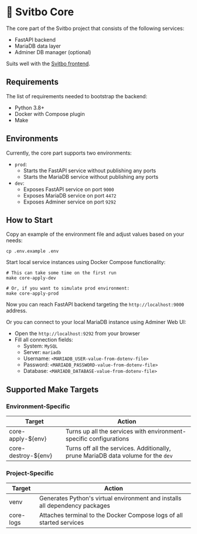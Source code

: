 # 🦭 Svitbo Core

The core part of the Svitbo project that consists of the following services:

- FastAPI backend
- MariaDB data layer
- Adminer DB manager (optional)

Suits well with the [Svitbo frontend](https://github.com/Svitbo/film-frontend).

## Requirements

The list of requirements needed to bootstrap the backend:

- Python 3.8+
- Docker with Compose plugin
- Make

## Environments

Currently, the core part supports two environments:

- `prod`:
  - Starts the FastAPI service without publishing any ports
  - Starts the MariaDB service without publishing any ports
- `dev`:
  - Exposes FastAPI service on port `9000`
  - Exposes MariaDB service on port `4472`
  - Exposes Adminer service on port `9292`

## How to Start

Copy an example of the environment file and adjust values based on your needs:

```shell
cp .env.example .env
```

Start local service instances using Docker Compose functionality:

```shell
# This can take some time on the first run
make core-apply-dev

# Or, if you want to simulate prod environment:
make core-apply-prod
```

Now you can reach FastAPI backend targeting the `http://localhost:9000` address.

Or you can connect to your local MariaDB instance using Adminer Web UI:

- Open the `http://localhost:9292` from your browser
- Fill all connection fields:
  - System: `MySQL`
  - Server: `mariadb`
  - Username: `<MARIADB_USER-value-from-dotenv-file>`
  - Password: `<MARIADB_PASSWORD-value-from-dotenv-file>`
  - Database: `<MARIADB_DATABASE-value-from-dotenv-file>`

## Supported Make Targets

### Environment-Specific

| Target              | Action                                                                            |
| ------------------- | --------------------------------------------------------------------------------- |
| core-apply-${env}   | Turns up all the services with environment-specific configurations                |
| core-destroy-${env} | Turns off all the services. Additionally, prune MariaDB data volume for the `dev` |

### Project-Specific

| Target    | Action                                                                      |
| --------- | --------------------------------------------------------------------------- |
| venv      | Generates Python's virtual environment and installs all dependency packages |
| core-logs | Attaches terminal to the Docker Compose logs of all started services        |
